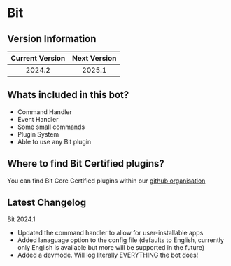 # Bit
## Version Information
| Current Version | Next Version |
| :---: | :---: |
| 2024.2 | 2025.1 |

## Whats included in this bot?
- Command Handler
- Event Handler
- Some small commands
- Plugin System
 - Able to use any Bit plugin

## Where to find Bit Certified plugins?
You can find Bit Core Certified plugins within our [github organisation](https://github.com/Bit-Plugins)

## Latest Changelog
Bit 2024.1
- Updated the command handler to allow for user-installable apps
- Added lanaguage option to the config file (defaults to English, currently only English is available but more will be supported in the future)
- Added a devmode. Will log literally EVERYTHING the bot does!